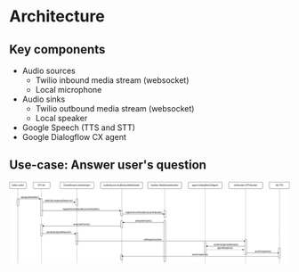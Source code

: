 # Architecture

## Key components

* Audio sources
  * Twilio inbound media stream (websocket)
  * Local microphone
* Audio sinks
  * Twilio outbound media stream (websocket)
  * Local speaker
* Google Speech (TTS and STT)
* Google Dialogflow CX agent


## Use-case: Answer user's question

<img src="../docs/voice-bot.drawio.png" style="width:1000px" />